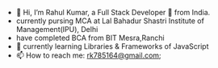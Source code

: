 - 👋 Hi, I’m Rahul Kumar, a Full Stack Developer 🚀 from India.
-   currently pursing MCA at Lal Bahadur Shastri Institute of Management(IPU), Delhi
-   have completed BCA from BIT Mesra,Ranchi
- 🌱 currently learning Libraries & Frameworks of JavaScript
- 📫 How to reach me: rk785164@gmail.com;

<!---
rahul-612/rahul-612 is a ✨ special ✨ repository because its `README.md` (this file) appears on your GitHub profile.
You can click the Preview link to take a look at your changes.
--->
